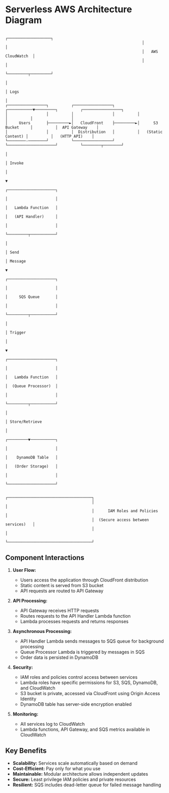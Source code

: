 # Serverless AWS Architecture Diagram

```
                                                            ┌───────────────────┐
                                                            │                   │
                                                            │   AWS CloudWatch  │
                                                            │                   │
                                                            └─────────┬─────────┘
                                                                      │
                                                                      │ Logs
                                                                      │
┌─────────────────┐          ┌─────────────────┐          ┌───────────▼─────────┐          ┌─────────────────┐
│                 │          │                 │          │                     │          │                 │
│     Users       ├─────────►│   CloudFront    ├─────────►│      S3 Bucket     │          │  API Gateway    │
│                 │          │  Distribution   │          │   (Static Content) │          │   (HTTP API)    │
└────────-────────┘          └─────────────────┘          └─────────────────────┘          └────────┬────────┘
                                                                                                      │
                                                                                                      │ Invoke
                                                                                                      │
                                                                                                      ▼
                                                                                         ┌─────────────────────┐
                                                                                         │                     │
                                                                                         │   Lambda Function   │
                                                                                         │   (API Handler)     │
                                                                                         │                     │
                                                                                         └─────────┬───────────┘
                                                                                                   │
                                                                                                   │ Send
                                                                                                   │ Message
                                                                                                   ▼
                                                                                         ┌─────────────────────┐
                                                                                         │                     │
                                                                                         │     SQS Queue       │
                                                                                         │                     │
                                                                                         └─────────┬───────────┘
                                                                                                   │
                                                                                                   │ Trigger
                                                                                                   │
                                                                                                   ▼
                                                                                         ┌─────────────────────┐
                                                                                         │                     │
                                                                                         │   Lambda Function   │
                                                                                         │  (Queue Processor)  │
                                                                                         │                     │
                                                                                         └─────────┬───────────┘
                                                                                                   │
                                                                                                   │ Store/Retrieve
                                                                                                   │
                                                                                         ┌─────────▼───────────┐
                                                                                         │                     │
                                                                                         │    DynamoDB Table   │
                                                                                         │   (Order Storage)   │
                                                                                         │                     │
                                                                                         └─────────────────────┘

                                      ┌─────────────────────────────────────┐
                                      │                                     │
                                      │      IAM Roles and Policies         │
                                      │  (Secure access between services)   │
                                      │                                     │
                                      └─────────────────────────────────────┘
```

## Component Interactions

1. **User Flow:**
   - Users access the application through CloudFront distribution
   - Static content is served from S3 bucket
   - API requests are routed to API Gateway

2. **API Processing:**
   - API Gateway receives HTTP requests
   - Routes requests to the API Handler Lambda function
   - Lambda processes requests and returns responses

3. **Asynchronous Processing:**
   - API Handler Lambda sends messages to SQS queue for background processing
   - Queue Processor Lambda is triggered by messages in SQS
   - Order data is persisted in DynamoDB

4. **Security:**
   - IAM roles and policies control access between services
   - Lambda roles have specific permissions for S3, SQS, DynamoDB, and CloudWatch
   - S3 bucket is private, accessed via CloudFront using Origin Access Identity
   - DynamoDB table has server-side encryption enabled

5. **Monitoring:**
   - All services log to CloudWatch
   - Lambda functions, API Gateway, and SQS metrics available in CloudWatch

## Key Benefits

- **Scalability:** Services scale automatically based on demand
- **Cost-Efficient:** Pay only for what you use
- **Maintainable:** Modular architecture allows independent updates
- **Secure:** Least privilege IAM policies and private resources
- **Resilient:** SQS includes dead-letter queue for failed message handling